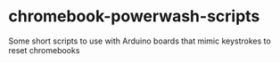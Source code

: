 # chromebook-powerwash-scripts
Some short scripts to use with Arduino boards that mimic keystrokes to reset chromebooks
